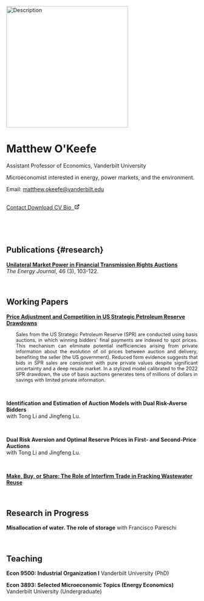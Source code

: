 []()

<img src="/images/photo.jpg" alt="Description" height="320">


# Matthew O'Keefe

Assistant Professor of Economics, Vanderbilt University

Microeconomist interested in energy, power markets, and the environment.

Email: <a href='mailto:matthew.okeefe@vanderbilt.edu'>matthew.okeefe@vanderbilt.edu</a> <br>


<br>


<a class="button" href="mailto:matthew.okeefe@vanderbilt.edu" rel="noopener" title="Email button">
  <span class="button-inner">
    Contact
  </span>
</a>

<a class="button" href="/cv.pdf" rel="noopener" title="CV button">
  <span class="button-inner">
    Download CV
  </span>
</a>


<a class="button" href="https://as.vanderbilt.edu/economics/bio/matthew-okeefe/" rel="noopener" title="Vandy button">
  <span class="button-inner">
    Bio
    &nbsp;<svg fill="none" stroke="currentColor" stroke-linecap="round" stroke-linejoin="round" stroke-width="2.5" viewBox="0 0 24 24" height="14" width="14">
      <path d="M18 13v6a2 2 0 01-2 2H5a2 2 0 01-2-2V8a2 2 0 012-2h6"></path>
      <path d="M15 3h6v6"></path>
      <path d="M10 14L21 3"></path>
    </svg>
  </span>
</a>



<!-- ---
title: Research in progress
--- -->


&nbsp;


&nbsp;


## Publications {#research}


[__Unilateral Market Power in Financial Transmission Rights Auctions__](https://doi.org/10.1177/01956574241303737)
<br>
*The Energy Journal*, 46 (3), 103-122.


&nbsp;


## Working Papers

[__Price Adjustment and Competition in US Strategic Petroleum Reserve Drawdowns__](research/papers/spr.pdf)
<br>

<div style="font-size: 0.9em; margin-left: 25px; text-align: justify;">
Sales from the US Strategic Petroleum Reserve (SPR) are conducted using basis auctions, in which winning bidders' final payments are indexed to spot prices. This mechanism can eliminate potential inefficiencies arising from private information about the evolution of oil prices between auction and delivery, benefiting the seller (the US government). Reduced form evidence suggests that bids in SPR sales are consistent with pure private values despite significant uncertainty and a deep resale market. In a stylized model calibrated to the 2022 SPR drawdown, the use of basis auctions generates tens of millions of dollars in savings with limited private information.
</div>


&nbsp;
&nbsp;

__Identification and Estimation of Auction Models with Dual Risk-Averse Bidders__
<br>
with Tong Li and Jingfeng Lu.

&nbsp;

__Dual Risk Aversion and Optimal Reserve Prices in First- and Second-Price Auctions__
<br>
with Tong Li and Jingfeng Lu.

&nbsp;


[__Make, Buy, or Share: The Role of Interfirm Trade in Fracking Wastewater Reuse__](research/papers/wastewater.pdf)
<br>


&nbsp;





## Research in Progress

__Misallocation of water. The role of storage__ with Francisco Pareschi

&nbsp;

## Teaching

__Econ 9500: Industrial Organization I__ Vanderbilt University (PhD)

__Econ 3893: Selected Microeconomic Topics (Energy Economics)__ Vanderbilt University (Undergraduate)
